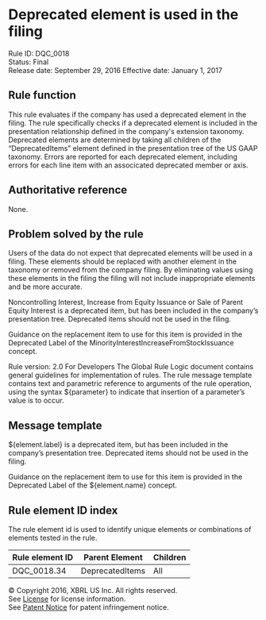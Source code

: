 # Deprecated element is used in the filing
Rule ID: DQC_0018  
Status:  Final  
Release date: September 29, 2016
Effective date: January 1, 2017

## Rule function
This rule evaluates if the company has used a deprecated element in the filing. The rule specifically checks if a deprecated element is included in the presentation relationship defined in the company's extension taxonomy. Deprecated elements are determined by taking all children of the “DeprecatedItems” element defined in the presentation tree of the US GAAP taxonomy. Errors are reported for each deprecated element, including errors for each line item with an associcated deprecated member or axis.
## Authoritative reference
None.
## Problem solved by the rule
Users of the data do not expect that deprecated elements will be used in a filing. These elements should be replaced with another element in the taxonomy or removed from the company filing. By eliminating values using these elements in the filing the filing will not include inappropriate elements and be more accurate.

Noncontrolling Interest, Increase from Equity Issuance or Sale of Parent Equity Interest is a deprecated item, but has been included in the company’s presentation tree. Deprecated items should not be used  in the filing.

Guidance on the replacement item to use for this item is provided in the Deprecated Label of the MinorityInterestIncreaseFromStockIssuance concept.

Rule version: 2.0
For Developers
The Global Rule Logic document contains general guidelines for implementation of rules.
The rule message template contains text and parametric reference to arguments of the rule operation, using the syntax ${parameter} to indicate that insertion of a parameter’s value is to occur.
## Message template

${element.label}  is a deprecated item, but has been included in the company’s presentation tree. Deprecated items should not be used  in the filing.

Guidance on the replacement item to use for this item is provided in the Deprecated Label of the ${element.name} concept.

## Rule element ID index
The rule element id is used to identify unique elements or combinations of elements tested in the rule.

| Rule element ID | Parent Element | Children |
| ---- | ---- | ---- |
| DQC_0018.34 | DeprecatedItems | All |

© Copyright 2016, XBRL US Inc. All rights reserved.   
See [License](../../License.md) for license information.  
See [Patent Notice](../../PatentNotice.md) for patent infringement notice.